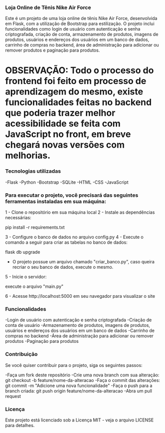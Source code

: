 ### Loja Online de Tênis Nike Air Force

Este é um projeto de uma loja online de tênis Nike Air Force, desenvolvida em Flask, com a utilização de Bootstrap para estilização. O projeto inclui funcionalidades como login de usuário com autenticação e senha criptografada, criação de conta, armazenamento de produtos, imagens de produtos, usuários e endereços dos usuários em um banco de dados, carrinho de compras no backend, área de administração para adicionar ou remover produtos e paginação para produtos.

# OBSERVAÇÃO: Todo o processo do frontend foi feito em processo de aprendizagem do mesmo, existe funcionalidades feitas no backend que poderia trazer melhor acessibilidade se feita com JavaScript no front, em breve chegará novas versões com melhorias.

### Tecnologias utilizadas

-Flask
-Python
-Bootstrap
-SQLite
-HTML
-CSS
-JavaScript

### Para executar o projeto, você precisará das seguintes ferramentas instaladas em sua máquina:

1 - Clone o repositório em sua máquina local
2 - Instale as dependências necessárias:

pip install -r requirements.txt

3 - Configure o banco de dados no arquivo config.py
4 - Execute o comando a seguir para criar as tabelas no banco de dados:

flask db upgrade

- O projeto possue um arquivo chamado "criar_banco.py",
caso queira recriar o seu banco de dados, execute o mesmo.

5 - Inicie o servidor:

execute o arquivo "main.py"

6 - Acesse http://localhost:5000 em seu navegador para visualizar o site


### Funcionalidades

-Login de usuário com autenticação e senha criptografada
-Criação de conta de usuário
-Armazenamento de produtos, imagens de produtos, usuários e endereços dos usuários em um banco de dados
-Carrinho de compras no backend
-Área de administração para adicionar ou remover produtos
-Paginação para produtos

### Contribuição
Se você quiser contribuir para o projeto, siga os seguintes passos:

-Faça um fork deste repositório
-Crie uma nova branch com sua alteração: git checkout -b feature/nome-da-alteracao
-Faça o commit das alterações: git commit -m "Adicione uma nova funcionalidade"
-Faça o push para a branch criada: git push origin feature/nome-da-alteracao
-Abra um pull request

### Licença

Este projeto está licenciado sob a Licença MIT - veja o arquivo LICENSE para detalhes.